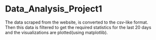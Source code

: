 # Data_Analysis_Project1

The data scraped from the website, is converted to the csv-like format. Then this data is filtered to get the required statistics for the last 20 days and the visualizations are plotted(using matplotlib).
